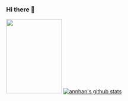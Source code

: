 ### Hi there 👋

<img src="https://upload.wikimedia.org/wikipedia/commons/thumb/3/38/Baonam.jpg/505px-Baonam.jpg" width="150" height="200" /> [![annhan's github stats](https://github-readme-stats.vercel.app/api?username=annhan)](https://github.com/annhan)


